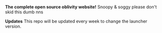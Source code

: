 **The complete open source oblivity website!**
Snoopy & soggy please don't skid this dumb nns

**Updates**
This repo will be updated every week to change the launcher version.
